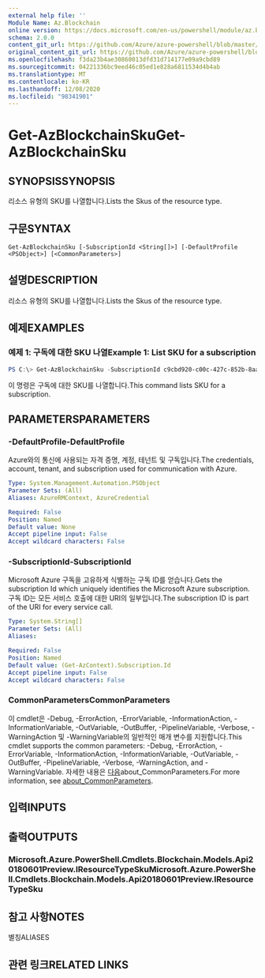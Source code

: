 ```yaml
---
external help file: ''
Module Name: Az.Blockchain
online version: https://docs.microsoft.com/en-us/powershell/module/az.blockchain/get-azblockchainsku
schema: 2.0.0
content_git_url: https://github.com/Azure/azure-powershell/blob/master/src/Blockchain/help/Get-AzBlockchainSku.md
original_content_git_url: https://github.com/Azure/azure-powershell/blob/master/src/Blockchain/help/Get-AzBlockchainSku.md
ms.openlocfilehash: f3da23b4ae30860013dfd31d714177e09a9cbd89
ms.sourcegitcommit: 04221336bc9eed46c05ed1e828a6811534d4b4ab
ms.translationtype: MT
ms.contentlocale: ko-KR
ms.lasthandoff: 12/08/2020
ms.locfileid: "98341901"
---
```

# <span data-ttu-id="015ac-101">Get-AzBlockchainSku</span><span class="sxs-lookup"><span data-stu-id="015ac-101">Get-AzBlockchainSku</span></span>

## <span data-ttu-id="015ac-102">SYNOPSIS</span><span class="sxs-lookup"><span data-stu-id="015ac-102">SYNOPSIS</span></span>
<span data-ttu-id="015ac-103">리소스 유형의 SKU를 나열합니다.</span><span class="sxs-lookup"><span data-stu-id="015ac-103">Lists the Skus of the resource type.</span></span>

## <span data-ttu-id="015ac-104">구문</span><span class="sxs-lookup"><span data-stu-id="015ac-104">SYNTAX</span></span>

```
Get-AzBlockchainSku [-SubscriptionId <String[]>] [-DefaultProfile <PSObject>] [<CommonParameters>]
```

## <span data-ttu-id="015ac-105">설명</span><span class="sxs-lookup"><span data-stu-id="015ac-105">DESCRIPTION</span></span>
<span data-ttu-id="015ac-106">리소스 유형의 SKU를 나열합니다.</span><span class="sxs-lookup"><span data-stu-id="015ac-106">Lists the Skus of the resource type.</span></span>

## <span data-ttu-id="015ac-107">예제</span><span class="sxs-lookup"><span data-stu-id="015ac-107">EXAMPLES</span></span>

### <span data-ttu-id="015ac-108">예제 1: 구독에 대한 SKU 나열</span><span class="sxs-lookup"><span data-stu-id="015ac-108">Example 1: List SKU for a subscription</span></span>
```powershell
PS C:\> Get-AzBlockchainSku -SubscriptionId c9cbd920-c00c-427c-852b-8aaf38badaeb

```

<span data-ttu-id="015ac-109">이 명령은 구독에 대한 SKU를 나열합니다.</span><span class="sxs-lookup"><span data-stu-id="015ac-109">This command lists SKU for a subscription.</span></span>

## <span data-ttu-id="015ac-110">PARAMETERS</span><span class="sxs-lookup"><span data-stu-id="015ac-110">PARAMETERS</span></span>

### <span data-ttu-id="015ac-111">-DefaultProfile</span><span class="sxs-lookup"><span data-stu-id="015ac-111">-DefaultProfile</span></span>
<span data-ttu-id="015ac-112">Azure와의 통신에 사용되는 자격 증명, 계정, 테넌트 및 구독입니다.</span><span class="sxs-lookup"><span data-stu-id="015ac-112">The credentials, account, tenant, and subscription used for communication with Azure.</span></span>

```yaml
Type: System.Management.Automation.PSObject
Parameter Sets: (All)
Aliases: AzureRMContext, AzureCredential

Required: False
Position: Named
Default value: None
Accept pipeline input: False
Accept wildcard characters: False
```

### <span data-ttu-id="015ac-113">-SubscriptionId</span><span class="sxs-lookup"><span data-stu-id="015ac-113">-SubscriptionId</span></span>
<span data-ttu-id="015ac-114">Microsoft Azure 구독을 고유하게 식별하는 구독 ID를 얻습니다.</span><span class="sxs-lookup"><span data-stu-id="015ac-114">Gets the subscription Id which uniquely identifies the Microsoft Azure subscription.</span></span>
<span data-ttu-id="015ac-115">구독 ID는 모든 서비스 호출에 대한 URI의 일부입니다.</span><span class="sxs-lookup"><span data-stu-id="015ac-115">The subscription ID is part of the URI for every service call.</span></span>

```yaml
Type: System.String[]
Parameter Sets: (All)
Aliases:

Required: False
Position: Named
Default value: (Get-AzContext).Subscription.Id
Accept pipeline input: False
Accept wildcard characters: False
```

### <span data-ttu-id="015ac-116">CommonParameters</span><span class="sxs-lookup"><span data-stu-id="015ac-116">CommonParameters</span></span>
<span data-ttu-id="015ac-117">이 cmdlet은 -Debug, -ErrorAction, -ErrorVariable, -InformationAction, -InformationVariable, -OutVariable, -OutBuffer, -PipelineVariable, -Verbose, -WarningAction 및 -WarningVariable의 일반적인 매개 변수를 지원합니다.</span><span class="sxs-lookup"><span data-stu-id="015ac-117">This cmdlet supports the common parameters: -Debug, -ErrorAction, -ErrorVariable, -InformationAction, -InformationVariable, -OutVariable, -OutBuffer, -PipelineVariable, -Verbose, -WarningAction, and -WarningVariable.</span></span> <span data-ttu-id="015ac-118">자세한 내용은 [다음](http://go.microsoft.com/fwlink/?LinkID=113216)about_CommonParameters.</span><span class="sxs-lookup"><span data-stu-id="015ac-118">For more information, see [about_CommonParameters](http://go.microsoft.com/fwlink/?LinkID=113216).</span></span>

## <span data-ttu-id="015ac-119">입력</span><span class="sxs-lookup"><span data-stu-id="015ac-119">INPUTS</span></span>

## <span data-ttu-id="015ac-120">출력</span><span class="sxs-lookup"><span data-stu-id="015ac-120">OUTPUTS</span></span>

### <span data-ttu-id="015ac-121">Microsoft.Azure.PowerShell.Cmdlets.Blockchain.Models.Api20180601Preview.IResourceTypeSku</span><span class="sxs-lookup"><span data-stu-id="015ac-121">Microsoft.Azure.PowerShell.Cmdlets.Blockchain.Models.Api20180601Preview.IResourceTypeSku</span></span>

## <span data-ttu-id="015ac-122">참고 사항</span><span class="sxs-lookup"><span data-stu-id="015ac-122">NOTES</span></span>

<span data-ttu-id="015ac-123">별칭</span><span class="sxs-lookup"><span data-stu-id="015ac-123">ALIASES</span></span>

## <span data-ttu-id="015ac-124">관련 링크</span><span class="sxs-lookup"><span data-stu-id="015ac-124">RELATED LINKS</span></span>

